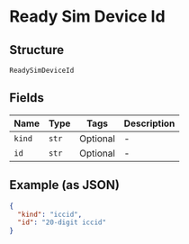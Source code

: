 
# Ready Sim Device Id

## Structure

`ReadySimDeviceId`

## Fields

| Name | Type | Tags | Description |
|  --- | --- | --- | --- |
| `kind` | `str` | Optional | - |
| `id` | `str` | Optional | - |

## Example (as JSON)

```json
{
  "kind": "iccid",
  "id": "20-digit iccid"
}
```

